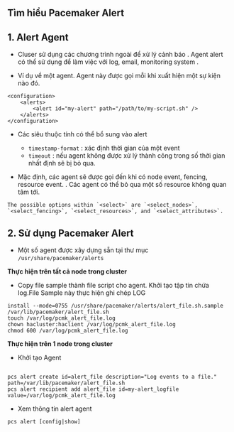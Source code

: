 

## Tìm hiểu Pacemaker Alert 


## 1. Alert Agent
- Cluser sử dụng các chương trình ngoài để xử lý cảnh báo . Agent alert có thể sử dụng để làm việc với log, email, monitoring system . 

- Ví dụ về một agent. Agent này được gọi mỗi khi xuất hiện một sự kiện nào đó. 
```
<configuration>
    <alerts>
        <alert id="my-alert" path="/path/to/my-script.sh" />
    </alerts>
</configuration>
```

- Các siêu thuộc tính có thể bổ sung vào alert 
	- `timestamp-format` : xác định thời gian của một event
	- `timeout` : nếu agent không được xử lý thành công trong số thời gian nhất định sẽ bị bỏ qua. 

- Mặc định, các agent sẽ được gọi đến khi có node event, fencing, resource event. . Các agent có thể bỏ qua một số resource không quan tâm tới.
```
The possible options within `<select>` are `<select_nodes>`, `<select_fencing>`, `<select_resources>`, and `<select_attributes>`.
```

## 2. Sử dụng Pacemaker Alert

- Một số agent được xây dựng sẵn tại thư mục `/usr/share/pacemaker/alerts`

**Thực hiện trên tất cả node trong cluster**

- Copy file sample thành file script cho agent. Khởi tạo tập tin chứa log.File Sample này thực hiện ghi chép LOG
```
install --mode=0755 /usr/share/pacemaker/alerts/alert_file.sh.sample /var/lib/pacemaker/alert_file.sh
touch /var/log/pcmk_alert_file.log
chown hacluster:haclient /var/log/pcmk_alert_file.log
chmod 600 /var/log/pcmk_alert_file.log 
```

**Thực hiện trên  1 node trong cluster**

- Khởi tạo Agent
```

pcs alert create id=alert_file description="Log events to a file." path=/var/lib/pacemaker/alert_file.sh 
pcs alert recipient add alert_file id=my-alert_logfile value=/var/log/pcmk_alert_file.log 
```

- Xem thông tin alert agent
```
pcs alert [config|show]
```
